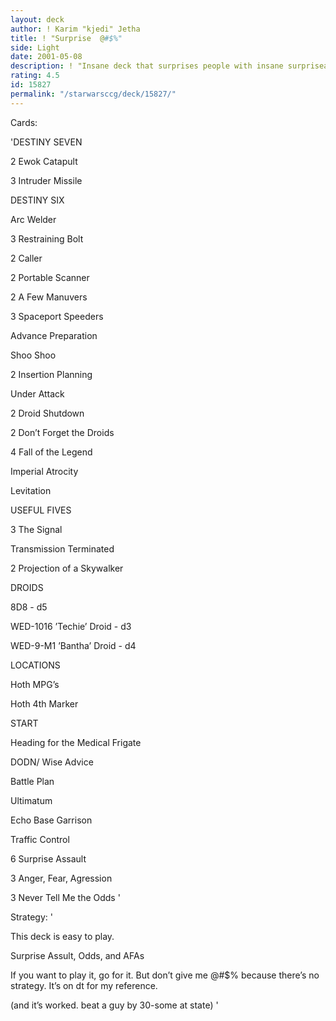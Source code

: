 ```yaml
---
layout: deck
author: ! Karim "kjedi" Jetha
title: ! "Surprise  @#$%"
side: Light
date: 2001-05-08
description: ! "Insane deck that surprises people with insane surpriseassults."
rating: 4.5
id: 15827
permalink: "/starwarsccg/deck/15827/"
---
```

Cards: 

'DESTINY SEVEN

2 Ewok Catapult

3 Intruder Missile


DESTINY SIX

Arc Welder

3 Restraining Bolt

2 Caller

2 Portable Scanner

2 A Few Manuvers

3 Spaceport Speeders

Advance Preparation

Shoo Shoo

2 Insertion Planning

Under Attack

2 Droid Shutdown

2 Don’t Forget the Droids

4 Fall of the Legend

Imperial Atrocity

Levitation


USEFUL FIVES

3 The Signal

Transmission Terminated

2 Projection of a Skywalker


DROIDS

8D8 - d5

WED-1016 ’Techie’ Droid - d3

WED-9-M1 ’Bantha’ Droid - d4


LOCATIONS

Hoth MPG’s

Hoth 4th Marker


START

Heading for the Medical Frigate

DODN/ Wise Advice

Battle Plan

Ultimatum


<OTHER>

Echo Base Garrison

Traffic Control

6 Surprise Assault

3 Anger, Fear, Agression

3 Never Tell Me the Odds '

Strategy: '

This deck is easy to play.  

Surprise Assult, Odds, and AFAs

If you want to play it, go for it.  But don’t give me @#$% because there’s no strategy.  It’s on dt for my reference.


(and it’s worked.  beat a guy by 30-some at state) '
